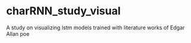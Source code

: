 # charRNN_study_visual
A study on visualizing lstm models trained with literature works of Edgar Allan poe
